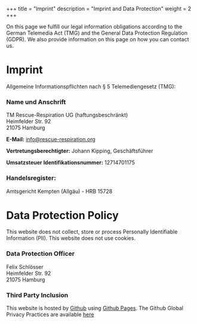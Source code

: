 +++
title = "Imprint"
description = "Imprint and Data Protection"
weight = 2
+++

On this page we fulfill our legal information obligations according to the German Telemedia Act (TMG) and the General Data Protection Regulation (GDPR). We also provide information on this page on how you can contact us.

# Imprint
Allgemeine Informationspflichten nach § 5 Telemediengesetz (TMG):

### Name und Anschrift
TM Rescue-Respiration UG (haftungsbeschränkt)<br>
Heimfelder Str. 92<br>
21075 Hamburg<br>

**E-Mail:** [info@rescue-respiration.org](mailto:info@rescue-respiration.org)

**Vertretungsberechtigter:** Johann Kipping, Geschäftsführer

**Umsatzsteuer Identifikationsnummer:** 12714701175

### Handelsregister:
Amtsgericht Kempten (Allgäu) - HRB 15728






# Data Protection Policy
This website does not collect, store or process Personally Identifiable Information (PII). This website does not use cookies.

### Data Protection Officer
Felix Schlösser<br>
Heimfelder Str. 92<br>
21075 Hamburg<br>


### Third Party Inclusion

This website is hosted by [Github](https://github.com)  using [Github Pages](https://help.github.com/articles/what-is-github-pages/). The Github Global Privacy Practices are available [here](https://help.github.com/articles/global-privacy-practices/)
